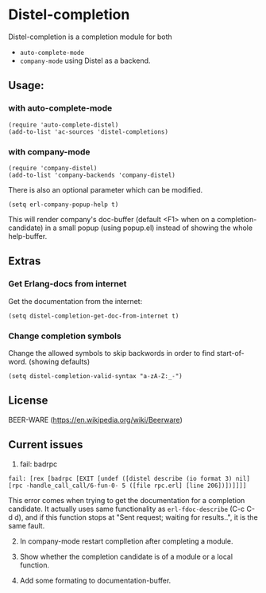 # Distel-completion

Distel-completion is a completion module for both
* `auto-complete-mode`
* `company-mode`
using Distel as a backend.

## Usage:
### with auto-complete-mode
```elisp
(require 'auto-complete-distel)
(add-to-list 'ac-sources 'distel-completions)
```

### with company-mode
```elisp
(require 'company-distel)
(add-to-list 'company-backends 'company-distel)
```

There is also an optional parameter which can be modified.
```elisp
(setq erl-company-popup-help t)
```

This will render company's doc-buffer (default &lt;F1&gt; when on a
completion-candidate) in a small popup (using popup.el) instead of showing the
whole help-buffer.

## Extras
### Get Erlang-docs from internet
Get the documentation from the internet:
```elisp
(setq distel-completion-get-doc-from-internet t)
```

### Change completion symbols
Change the allowed symbols to skip backwords in order to find
start-of-word. (showing defaults)
```elisp
(setq distel-completion-valid-syntax "a-zA-Z:_-")
```

## License
BEER-WARE (https://en.wikipedia.org/wiki/Beerware)

## Current issues
1. fail: badrpc

```
fail: [rex [badrpc [EXIT [undef ([distel describe (io format 3) nil]
[rpc -handle_call_call/6-fun-0- 5 ([file rpc.erl] [line 206])])]]]]
```

This error comes when trying to get the documentation for a completion
candidate. It actually uses same functionality as `erl-fdoc-describe`
(C-c C-d d), and if this function stops at "Sent request; waiting for
results..", it is the same fault.

2. In company-mode restart complletion after completing a module.

3. Show whether the completion candidate is of a module or a local function.

4. Add some formating to documentation-buffer.


